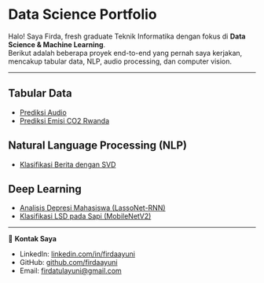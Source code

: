 <link rel="stylesheet" href="style.css">

# **Data Science Portfolio**

Halo! Saya Firda, fresh graduate Teknik Informatika dengan fokus di **Data Science & Machine Learning**.  
Berikut adalah beberapa proyek end-to-end yang pernah saya kerjakan, mencakup tabular data, NLP, audio processing, dan computer vision.  

---

##  Tabular Data 
- [Prediksi Audio](https://github.com/Firdatulayuni/PSD-A)
- [Prediksi Emisi CO2 Rwanda](https://github.com/Firdatulayuni/Prediksi-Emisi)

##  Natural Language Processing (NLP)
- [Klasifikasi Berita dengan SVD](https://huggingface.co/spaces/firdatulayuni/klasifikasi_berita_svd)  

##  Deep Learning
- [Analisis Depresi Mahasiswa (LassoNet-RNN)](https://colab.research.google.com/drive/1TVjSoNBwd27MtuLbGQm1xzfgC58PBkxi?usp=sharing)  
- [Klasifikasi LSD pada Sapi (MobileNetV2)](https://github.com/Firdatulayuni/prediksi-lumpy-skin)  

---

📌 **Kontak Saya**  
- LinkedIn: [linkedin.com/in/firdaayuni](https://www.linkedin.com/in/firdaayuni)  
- GitHub: [github.com/firdaayuni](https://github.com/firdaayuni)  
- Email: firdatulayuni@gmail.com  
